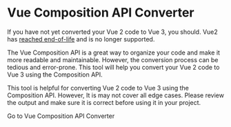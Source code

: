 # Vue Composition API Converter

If you have not yet converted your Vue 2 code to Vue 3, you should. Vue2 has [reached end-of-life](https://v2.vuejs.org/eol/) and is no longer supported.

The Vue Composition API is a great way to organize your code and make it more readable and maintainable. However, the conversion process can be tedious and error-prone. This tool will help you convert your Vue 2 code to Vue 3 using the Composition API.

This tool is helpful for converting Vue 2 code to Vue 3 using the Composition API. However, It is may not cover all edge cases. Please review the output and make sure it is correct before using it in your project.

<GoToButton href="/vue-composition-converter">Go to Vue Composition API Converter</GoToButton>